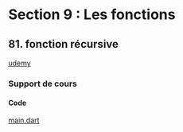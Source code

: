 # Section 9 : Les fonctions

## 81. fonction récursive

[udemy](https://www.udemy.com/course/flutter-dart-creez-des-applications-pour-ios-et-android/learn/lecture/44160990#overview)

### Support de cours

#### Code

[main.dart](main.dart)
